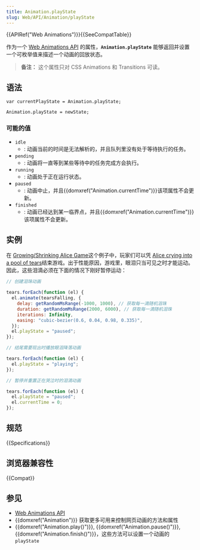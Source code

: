 ```yaml
---
title: Animation.playState
slug: Web/API/Animation/playState
---
```


{{APIRef("Web Animations")}}{{SeeCompatTable}}

作为一个 [Web Animations API](/zh-CN/docs/Web/API/Web_Animations_API) 的属性，**`Animation.playState`** 能够返回并设置一个可枚举值来描述一个动画的回放状态。

> **备注：** 这个属性只对 CSS Animations 和 Transitions 可读。

## 语法

```
var currentPlayState = Animation.playState;

Animation.playState = newState;
```

### 可能的值

- `idle`
  - : 动画当前的时间是无法解析的，并且队列里没有处于等待执行的任务。
- `pending`
  - : 动画将一直等到某些等待中的任务完成方会执行。
- `running`
  - : 动画处于正在运行状态。
- `paused`
  - : 动画中止，并且{{domxref("Animation.currentTime")}}该项属性不会更新。
- `finished`
  - : 动画已经达到某一临界点，并且{{domxref("Animation.currentTime")}}该项属性不会更新。

## 实例

在 [Growing/Shrinking Alice Game](http://codepen.io/rachelnabors/pen/PNYGZQ?editors=0010)这个例子中，玩家们可以凭 [Alice crying into a pool of tears](http://codepen.io/rachelnabors/pen/EPJdJx?editors=0010)结束游戏。出于性能原因，游戏里，眼泪只当可见之时才能运动。因此，这些泪滴必须在下面的情况下刚好暂停运动：

```js
// 创建泪珠动画

tears.forEach(function (el) {
  el.animate(tearsFalling, {
    delay: getRandomMsRange(-1000, 1000), // 获取每一滴随机泪珠
    duration: getRandomMsRange(2000, 6000), // 获取每一滴随机泪珠
    iterations: Infinity,
    easing: "cubic-bezier(0.6, 0.04, 0.98, 0.335)",
  });
  el.playState = "paused";
});

// 结尾需要现出时播放眼泪降落动画

tears.forEach(function (el) {
  el.playState = "playing";
});

// 暂停并重置正在哭泣时的泪滴动画

tears.forEach(function (el) {
  el.playState = "paused";
  el.currentTime = 0;
});
```

## 规范

{{Specifications}}

## 浏览器兼容性

{{Compat}}

## 参见

- [Web Animations API](/zh-CN/docs/Web/API/Web_Animations_API)
- {{domxref("Animation")}} 获取更多可用来控制网页动画的方法和属性
- {{domxref("Animation.play()")}}, {{domxref("Animation.pause()")}}, {{domxref("Animation.finish()")}}，这些方法可以设置一个动画的 `playState`
